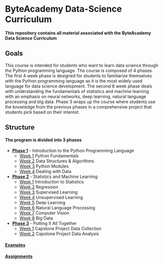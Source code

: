 # ByteAcademy Data-Science Curriculum

**This repository contains all material associated with the ByteAcademy Data Science Curriculum**

## Goals

This course is intended for students who want to learn data science through the Python programming language. The course is composed of 4 phases. The first 4 week phase is designed for students to familiarize themselves with the Python programming language as it is the most widely used language for data science development. The second 8 week phase deals with understanding the fundamentals of statistics and machine learning with an emphasis on neural networks, deep learning, natural language processing and big data. Phase 3 wraps up the course where students use the knowledge from the previous phases in a comprehensive project that students pick based on their interest.

## Structure

#### The program is divided into 3 phases

* **[Phase 1](https://github.com/ByteAcademy-Curriculum/Data-Science/tree/master/Slides/Phase%201)** - Introduction to the Python Programming Language
  * [Week 1](https://github.com/ByteAcademy-Curriculum/Data-Science/tree/master/Slides/Phase%201/Week%201) Python Fundamentals
  * [Week 2](https://github.com/ByteAcademy-Curriculum/Data-Science/tree/master/Slides/Phase%201/Week%202) Data Structures & Algorithms
  * [Week 3](https://github.com/ByteAcademy-Curriculum/Data-Science/tree/master/Slides/Phase%201/Week%203) Python Modules
  * [Week 4](https://github.com/ByteAcademy-Curriculum/Data-Science/tree/master/Slides/Phase%201/Week%204) Dealing with Data
* **[Phase 2](https://github.com/ByteAcademy-Curriculum/Data-Science/tree/master/Slides/Phase%202)** - Statistics and Machine Learning
  * [Week 1](https://github.com/ByteAcademy-Curriculum/Data-Science/tree/master/Slides/Phase%202/Week%201) Introduction to Statistics
  * [Week 2](https://github.com/ByteAcademy-Curriculum/Data-Science/tree/master/Slides/Phase%202/Week%202) Regression
  * [Week 3](https://github.com/ByteAcademy-Curriculum/Data-Science/tree/master/Slides/Phase%202/Week%203) Supervised Learning
  * [Week 4](https://github.com/ByteAcademy-Curriculum/Data-Science/tree/master/Slides/Phase%202/Week%204) Unsupervised Learning
  * [Week 5](https://github.com/ByteAcademy-Curriculum/Data-Science/tree/master/Slides/Phase%203/Week%201) Deep Learning
  * [Week 6](https://github.com/ByteAcademy-Curriculum/Data-Science/tree/master/Slides/Phase%203/Week%202) Natural Language Processing
  * [Week 7](https://github.com/ByteAcademy-Curriculum/Data-Science/tree/master/Slides/Phase%203/Week%203) Computer Vision
  * [Week 8](https://github.com/ByteAcademy-Curriculum/Data-Science/tree/master/Slides/Phase%203/Week%204) Big Data
* **[Phase 3](https://github.com/ByteAcademy-Curriculum/Data-Science/tree/master/Slides/Phase%204)** - Putting It All Together
  * [Week 1](https://github.com/ByteAcademy-Curriculum/Data-Science/tree/master/Slides/Phase%204/Week%201) Capstone Project Data Collection
  * [Week 2](https://github.com/ByteAcademy-Curriculum/Data-Science/tree/master/Slides/Phase%204/Week%202) Capstone Project Data Analysis

#### **[Examples](https://github.com/ByteAcademy-Curriculum/Data-Science/tree/master/Examples)** 

#### **[Assignments](https://github.com/ByteAcademy-Curriculum/Data-Science/tree/master/Assignments)** 

